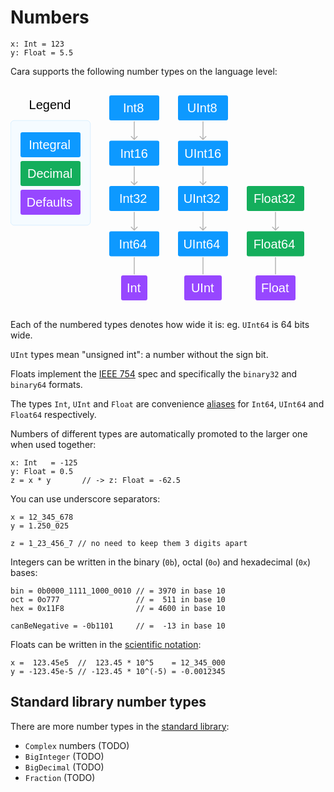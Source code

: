 # Numbers

``` cara
x: Int = 123
y: Float = 5.5
```

Cara supports the following number types on the language level:

<style>
svg { padding: 16px 0; }
svg text {
  font-family: Rubik, sans-serif;
  font-size: 40px;
  font-weight: 500;
  white-space: pre;
  fill: white;
}
svg text.legend { fill: black; }
</style>
<svg width="470" height="328" viewBox="0 0 940 656" fill="none" xmlns="http://www.w3.org/2000/svg">
<text class="legend"><tspan x="59.118" y="44.5455">Legend</tspan></text>
<rect x="316" y="435" width="160" height="80" rx="6" fill="#0D99FF"/>
<text><tspan x="347.174" y="489.545">Int64</tspan></text>
<rect x="316" y="290" width="160" height="80" rx="6" fill="#0D99FF"/>
<text><tspan x="347.819" y="344.545">Int32</tspan></text>
<rect x="316" y="145" width="160" height="80" rx="6" fill="#0D99FF"/>
<text><tspan x="350.807" y="199.545">Int16</tspan></text>
<rect x="316" width="160" height="80" rx="6" fill="#0D99FF"/>
<text><tspan x="359.898" y="54.5455">Int8</tspan></text>
<rect x="536" y="435" width="160" height="80" rx="6" fill="#0D99FF"/>
<text><tspan x="552.868" y="489.545">UInt64</tspan></text>
<rect x="536" y="290" width="160" height="80" rx="6" fill="#0D99FF"/>
<text><tspan x="553.513" y="344.545">UInt32</tspan></text>
<rect x="536" y="145" width="160" height="80" rx="6" fill="#0D99FF"/>
<text><tspan x="556.501" y="199.545">UInt16</tspan></text>
<rect x="536" width="160" height="80" rx="6" fill="#0D99FF"/>
<text><tspan x="565.592" y="54.5455">UInt8</tspan></text>
<path d="M397.5 374C397.5 373.172 396.828 372.5 396 372.5C395.172 372.5 394.5 373.172 394.5 374H397.5ZM394.939 432.061C395.525 432.646 396.475 432.646 397.061 432.061L406.607 422.515C407.192 421.929 407.192 420.979 406.607 420.393C406.021 419.808 405.071 419.808 404.485 420.393L396 428.879L387.515 420.393C386.929 419.808 385.979 419.808 385.393 420.393C384.808 420.979 384.808 421.929 385.393 422.515L394.939 432.061ZM394.5 374V431H397.5V374H394.5Z" fill="#B3B3B3"/>
<path d="M617.5 374C617.5 373.172 616.828 372.5 616 372.5C615.172 372.5 614.5 373.172 614.5 374H617.5ZM614.939 432.061C615.525 432.646 616.475 432.646 617.061 432.061L626.607 422.515C627.192 421.929 627.192 420.979 626.607 420.393C626.021 419.808 625.071 419.808 624.485 420.393L616 428.879L607.515 420.393C606.929 419.808 605.979 419.808 605.393 420.393C604.808 420.979 604.808 421.929 605.393 422.515L614.939 432.061ZM614.5 374V431H617.5V374H614.5Z" fill="#B3B3B3"/>
<path d="M617.5 229C617.5 228.172 616.828 227.5 616 227.5C615.172 227.5 614.5 228.172 614.5 229H617.5ZM614.939 287.061C615.525 287.646 616.475 287.646 617.061 287.061L626.607 277.515C627.192 276.929 627.192 275.979 626.607 275.393C626.021 274.808 625.071 274.808 624.485 275.393L616 283.879L607.515 275.393C606.929 274.808 605.979 274.808 605.393 275.393C604.808 275.979 604.808 276.929 605.393 277.515L614.939 287.061ZM614.5 229V286H617.5V229H614.5Z" fill="#B3B3B3"/>
<path d="M397.5 229C397.5 228.172 396.828 227.5 396 227.5C395.172 227.5 394.5 228.172 394.5 229H397.5ZM394.939 287.061C395.525 287.646 396.475 287.646 397.061 287.061L406.607 277.515C407.192 276.929 407.192 275.979 406.607 275.393C406.021 274.808 405.071 274.808 404.485 275.393L396 283.879L387.515 275.393C386.929 274.808 385.979 274.808 385.393 275.393C384.808 275.979 384.808 276.929 385.393 277.515L394.939 287.061ZM394.5 229V286H397.5V229H394.5Z" fill="#B3B3B3"/>
<path d="M397.5 84C397.5 83.1716 396.828 82.5 396 82.5C395.172 82.5 394.5 83.1716 394.5 84H397.5ZM394.939 142.061C395.525 142.646 396.475 142.646 397.061 142.061L406.607 132.515C407.192 131.929 407.192 130.979 406.607 130.393C406.021 129.808 405.071 129.808 404.485 130.393L396 138.879L387.515 130.393C386.929 129.808 385.979 129.808 385.393 130.393C384.808 130.979 384.808 131.929 385.393 132.515L394.939 142.061ZM394.5 84V141H397.5V84H394.5Z" fill="#B3B3B3"/>
<path d="M617.5 84C617.5 83.1716 616.828 82.5 616 82.5C615.172 82.5 614.5 83.1716 614.5 84H617.5ZM614.939 142.061C615.525 142.646 616.475 142.646 617.061 142.061L626.607 132.515C627.192 131.929 627.192 130.979 626.607 130.393C626.021 129.808 625.071 129.808 624.485 130.393L616 138.879L607.515 130.393C606.929 129.808 605.979 129.808 605.393 130.393C604.808 130.979 604.808 131.929 605.393 132.515L614.939 142.061ZM614.5 84V141H617.5V84H614.5Z" fill="#B3B3B3"/>
<rect x="756" y="290" width="184" height="80" rx="6" fill="#14AE5C"/>
<text><tspan x="777.906" y="344.545">Float32</tspan></text>
<rect x="756" y="435" width="184" height="80" rx="6" fill="#14AE5C"/>
<text><tspan x="777.261" y="489.545">Float64</tspan></text>
<path d="M849.5 374C849.5 373.172 848.828 372.5 848 372.5C847.172 372.5 846.5 373.172 846.5 374H849.5ZM846.939 432.061C847.525 432.646 848.475 432.646 849.061 432.061L858.607 422.515C859.192 421.929 859.192 420.979 858.607 420.393C858.021 419.808 857.071 419.808 856.485 420.393L848 428.879L839.515 420.393C838.929 419.808 837.979 419.808 837.393 420.393C836.808 420.979 836.808 421.929 837.393 422.515L846.939 432.061ZM846.5 374V431H849.5V374H846.5Z" fill="#B3B3B3"/>
<rect x="354" y="576" width="84" height="80" rx="6" fill="#9747FF"/>
<text><tspan x="372.095" y="630.545">Int</tspan></text>
<rect x="556" y="576" width="120" height="80" rx="6" fill="#9747FF"/>
<text><tspan x="577.789" y="630.545">UInt</tspan></text>
<path d="M396 572V519" stroke="#B3B3B3" stroke-width="3" stroke-miterlimit="0" stroke-linecap="round" stroke-linejoin="bevel"/>
<path d="M616 519V572" stroke="#B3B3B3" stroke-width="3" stroke-miterlimit="0" stroke-linecap="round" stroke-linejoin="bevel"/>
<rect x="784" y="576" width="128" height="80" rx="6" fill="#9747FF"/>
<text><tspan x="802.182" y="630.545">Float</tspan></text>
<path d="M848 572V519" stroke="#B3B3B3" stroke-width="3" stroke-miterlimit="0" stroke-linecap="round" stroke-linejoin="bevel"/>
<rect x="0.5" y="80.5" width="255" height="335" rx="11.5" fill="#F5FBFF"/>
<rect x="32" y="118" width="192" height="80" rx="6" fill="#0D99FF"/>
<text><tspan x="58.3847" y="172.545">Integral</tspan></text>
<rect x="32" y="210" width="192" height="80" rx="6" fill="#14AE5C"/>
<text><tspan x="54.097" y="264.545">Decimal</tspan></text>
<rect x="32" y="302" width="192" height="80" rx="6" fill="#9747FF"/>
<text><tspan x="51.6073" y="356.545">Defaults</tspan></text>
<rect x="0.5" y="80.5" width="255" height="335" rx="11.5" stroke="#BDE3FF"/>
</svg>

Each of the numbered types denotes how wide it is: eg. `UInt64` is 64 bits
wide.

`UInt` types mean "unsigned int": a number without the sign bit.

Floats implement the [IEEE 754](https://en.wikipedia.org/wiki/IEEE_754) spec
and specifically the `binary32` and `binary64` formats.

The types `Int`, `UInt` and `Float` are convenience
[aliases](/reference/type-aliases/) for `Int64`, `UInt64` and `Float64`
respectively.

Numbers of different types are automatically promoted to the larger one when
used together:

``` cara title="Promotion"
x: Int   = -125
y: Float = 0.5
z = x * y       // -> z: Float = -62.5
```

You can use underscore separators:

``` cara title="Separators"
x = 12_345_678
y = 1.250_025

z = 1_23_456_7 // no need to keep them 3 digits apart
```

Integers can be written in the binary (`0b`), octal (`0o`) and hexadecimal
(`0x`) bases:

``` cara title="Other bases"
bin = 0b0000_1111_1000_0010 // = 3970 in base 10
oct = 0o777                 // =  511 in base 10
hex = 0x11F8                // = 4600 in base 10

canBeNegative = -0b1101     // =  -13 in base 10
```

Floats can be written in the [scientific notation](https://en.wikipedia.org/wiki/Scientific_notation):

``` cara title="Scientific notation"
x =  123.45e5  //  123.45 * 10^5    = 12_345_000
y = -123.45e-5 // -123.45 * 10^(-5) = -0.0012345
```

## Standard library number types

There are more number types in the [standard library](/reference/stdlib/):

* `Complex` numbers (TODO)
* `BigInteger` (TODO)
* `BigDecimal` (TODO)
* `Fraction` (TODO)
